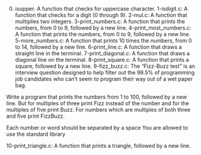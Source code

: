 0. isupper: A function that checks for uppercase character.
1-isdigit.c: A function that checks for a digit (0 through 9).
2-mul.c: A function that multiplies two integers.
3-print_numbers.c: A function that prints the numbers, from 0 to 9, followed by a new line.
4-print_most_numbers.c: A function that prints the numbers, from 0 to 9, followed by a new line.
5-more_numbers.c: A function that prints 10 times the numbers, from 0 to 14, followed by a new line.
6-print_line.c: A function that draws a straight line in the terminal.
7-print_diagonal.c: A function that draws a diagonal line on the terminal.
8-print_square.c: A function that prints a square, followed by a new line.
9-fizz_buzz.c: The “Fizz-Buzz test” is an interview question designed to help filter out the 99.5% of programming job candidates who can’t seem to program their way out of a wet paper bag.

Write a program that prints the numbers from 1 to 100, followed by a new line. But for multiples of three print Fizz instead of the number and for the multiples of five print Buzz. For numbers which are multiples of both three and five print FizzBuzz.

Each number or word should be separated by a space
You are allowed to use the standard library

10-print_triangle.c: A function that prints a triangle, followed by a new line.
